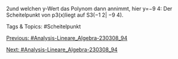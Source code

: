 2und welchen
y-Wert das Polynom dann annimmt, hier y=−9
4: Der Scheitelpunkt von p3(x)liegt auf S3(−1
2| −9
4).

   Tags & Topics:
   #Scheitelpunkt

[Previous: #Analysis-Lineare_Algebra-230308_94](Analysis-Lineare_Algebra-230308_94.md)

[Next: #Analysis-Lineare_Algebra-230308_94](Analysis-Lineare_Algebra-230308_94.md)